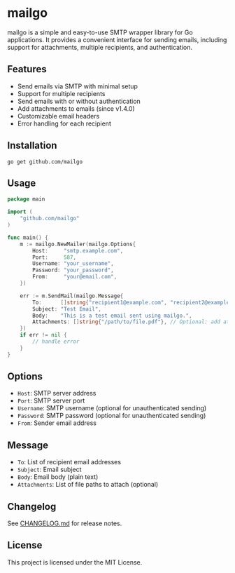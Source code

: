 # mailgo

mailgo is a simple and easy-to-use SMTP wrapper library for Go applications. It provides a convenient interface for sending emails, including support for attachments, multiple recipients, and authentication.

## Features
- Send emails via SMTP with minimal setup
- Support for multiple recipients
- Send emails with or without authentication
- Add attachments to emails (since v1.4.0)
- Customizable email headers
- Error handling for each recipient

## Installation

```
go get github.com/mailgo
```

## Usage

```go
package main

import (
    "github.com/mailgo"
)

func main() {
    m := mailgo.NewMailer(mailgo.Options{
        Host:     "smtp.example.com",
        Port:     587,
        Username: "your_username",
        Password: "your_password",
        From:     "your@email.com",
    })

    err := m.SendMail(mailgo.Message{
        To:      []string{"recipient1@example.com", "recipient2@example.com"},
        Subject: "Test Email",
        Body:    "This is a test email sent using mailgo.",
        Attachments: []string{"/path/to/file.pdf"}, // Optional: add attachments
    })
    if err != nil {
        // handle error
    }
}
```

## Options

- `Host`: SMTP server address
- `Port`: SMTP server port
- `Username`: SMTP username (optional for unauthenticated sending)
- `Password`: SMTP password (optional for unauthenticated sending)
- `From`: Sender email address

## Message

- `To`: List of recipient email addresses
- `Subject`: Email subject
- `Body`: Email body (plain text)
- `Attachments`: List of file paths to attach (optional)

## Changelog
See [CHANGELOG.md](CHANGELOG.md) for release notes.

## License
This project is licensed under the MIT License.
